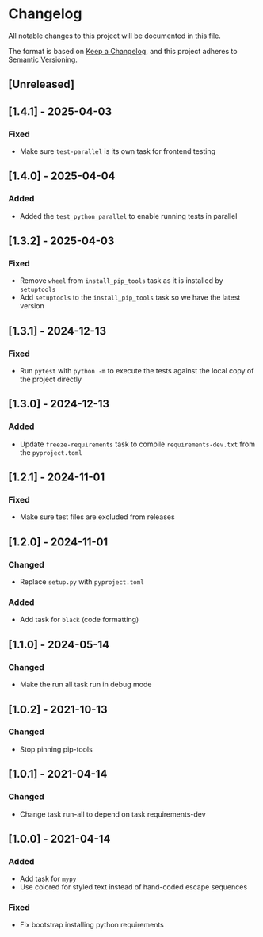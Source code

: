 # Changelog

All notable changes to this project will be documented in this file.

The format is based on [Keep a Changelog](https://keepachangelog.com/en/1.1.0/),
and this project adheres to [Semantic Versioning](https://semver.org/spec/v2.0.0.html).

## [Unreleased]

## [1.4.1] - 2025-04-03

### Fixed

- Make sure `test-parallel` is its own task for frontend testing

## [1.4.0] - 2025-04-04

### Added

- Added the `test_python_parallel` to enable running tests in parallel

## [1.3.2] - 2025-04-03

### Fixed

- Remove `wheel` from `install_pip_tools` task as it is installed by `setuptools`
- Add `setuptools` to the `install_pip_tools` task so we have the latest version

## [1.3.1] - 2024-12-13

### Fixed

- Run `pytest` with `python -m` to execute the tests against the local copy of the project directly

## [1.3.0] - 2024-12-13

### Added

- Update `freeze-requirements` task to compile `requirements-dev.txt` from the `pyproject.toml`

## [1.2.1] - 2024-11-01

### Fixed

- Make sure test files are excluded from releases

## [1.2.0] - 2024-11-01

### Changed

- Replace `setup.py` with `pyproject.toml`

### Added

- Add task for `black` (code formatting)

## [1.1.0] - 2024-05-14

### Changed

- Make the run all task run in debug mode

## [1.0.2] - 2021-10-13

### Changed

- Stop pinning pip-tools

## [1.0.1] - 2021-04-14

### Changed

- Change task run-all to depend on task requirements-dev

## [1.0.0] - 2021-04-14

### Added

- Add task for `mypy`
- Use colored for styled text instead of hand-coded escape sequences

### Fixed

- Fix bootstrap installing python requirements
